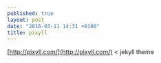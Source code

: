 ```yaml
---
published: true
layout: post
date: "2016-03-11 14:31 +0100"
title: pixyll
---
```


[http://pixyll.com/](http://pixyll.com/) < jekyll theme
